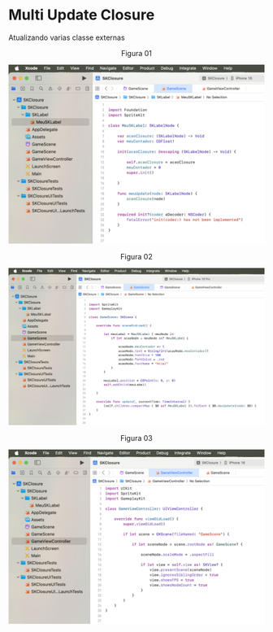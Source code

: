 # Multi Update Closure

Atualizando varias classe externas

<div align="center">
Figura 01
</div>

![](Imagens/Swift-Closure-MultiUpdate-Img01.png)

<div align="center">
Figura 02
</div>

![](Imagens/Swift-Closure-MultiUpdate-Img02.png)

<div align="center">
Figura 03
</div>

![](Imagens/Swift-Closure-MultiUpdate-Img03.png)